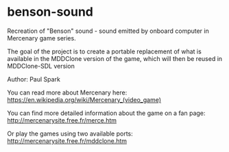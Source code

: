 # benson-sound
Recreation of "Benson" sound - sound emitted by onboard computer in Mercenary game series. 

The goal of the project is to create a portable replacement of what is available in the MDDClone version of the game, which will then be reused in MDDClone-SDL version

Author: Paul Spark

You can read more about Mercenary here:
https://en.wikipedia.org/wiki/Mercenary_(video_game)

You can find more detailed information about the game on a fan page:
http://mercenarysite.free.fr/merce.htm

Or play the games using two available ports:
http://mercenarysite.free.fr/mddclone.htm

